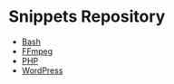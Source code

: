 # Snippets Repository

- [Bash](bash/README.md)
- [FFmpeg](ffmpeg/README.md)
- [PHP](php/README.md)
- [WordPress](wordpress/README.md)
